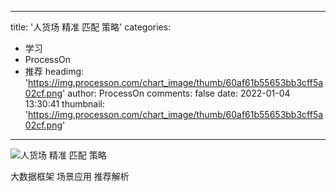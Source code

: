 
---
title: '人货场 精准 匹配 策略'
categories: 
 - 学习
 - ProcessOn
 - 推荐
headimg: 'https://img.processon.com/chart_image/thumb/60af61b55653bb3cff5a02cf.png'
author: ProcessOn
comments: false
date: 2022-01-04 13:30:41
thumbnail: 'https://img.processon.com/chart_image/thumb/60af61b55653bb3cff5a02cf.png'
---

<div>   
<img class="thumb" alt="人货场 精准 匹配 策略" src="https://img.processon.com/chart_image/thumb/60af61b55653bb3cff5a02cf.png" referrerpolicy="no-referrer">
<p>大数据框架 场景应用 推荐解析</p>  
</div>
            